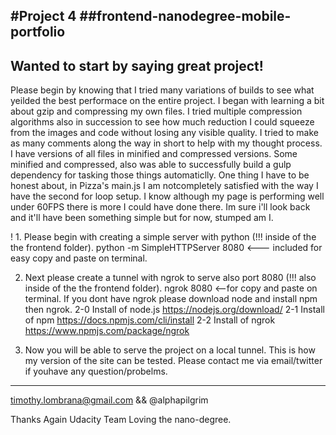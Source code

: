 #Project 4
##frontend-nanodegree-mobile-portfolio
---------------------------------------
Wanted to start by saying great project!
---------------------------------------
Please begin by knowing that I tried many variations
of builds to see what yeilded the best performace on
the entire project. I began with learning a bit about
gzip and compressing my own files. I tried multiple
compression algorithms also in succession to see how
much reduction I could squeeze from the images and code
without losing any visible quality. I tried to make as
many comments along the way in short to help with my
thought process. I have versions of all files in minified
and compressed versions. Some minified and compressed,
also was able to successfully build a gulp dependency
for tasking those things automaticlly. One thing I have
to be honest about, in Pizza's main.js I am notcompletely
satisfied with the way I have the second for loop setup.
I know although my page is performing well under 60FPS
there is more I could have done there. Im sure i'll look
back and it'll have been something simple but for now,
stumped am I.

! 1. Please begin with creating a simple server with python
        (!!! inside of the the frontend folder).
python -m SimpleHTTPServer 8080 <--- included for easy
copy and paste on terminal.

2. Next please create a tunnel with ngrok to serve also
port 8080 (!!! also inside of the the frontend folder).
ngrok 8080 <--for copy and paste on terminal. If you
dont have ngrok please download node and install npm
then ngrok.
	2-0 Install of node.js https://nodejs.org/download/
	2-1 Install of npm https://docs.npmjs.com/cli/install
	2-2 Install of ngrok https://www.npmjs.com/package/ngrok

3. Now you will be able to serve the project on a local
tunnel. This is how my version of the site can be tested.
Please contact me via email/twitter if youhave any
question/probelms.
------------------------------------------
timothy.lombrana@gmail.com && @alphapilgrim

Thanks Again Udacity Team Loving the nano-degree.